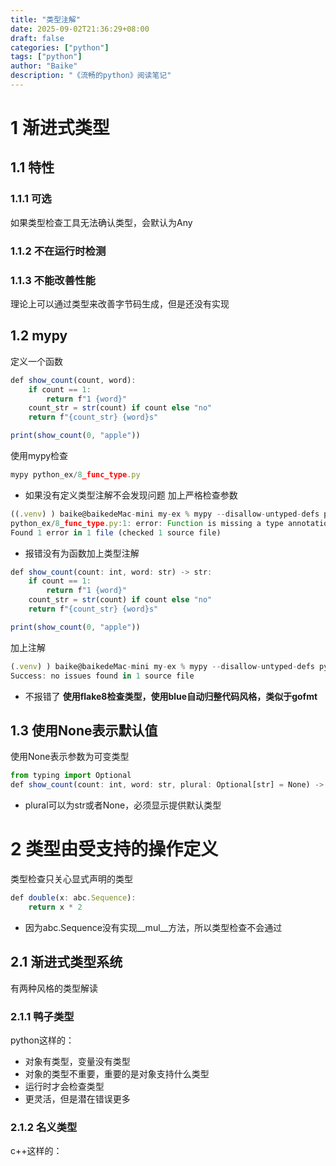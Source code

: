 ```yaml
---
title: "类型注解"
date: 2025-09-02T21:36:29+08:00
draft: false
categories: ["python"]
tags: ["python"]
author: "Baike"
description: "《流畅的python》阅读笔记"
---
```


# 1	渐进式类型
## 1.1	特性
### 1.1.1	可选
如果类型检查工具无法确认类型，会默认为Any
### 1.1.2	不在运行时检测
### 1.1.3	不能改善性能
理论上可以通过类型来改善字节码生成，但是还没有实现
## 1.2	mypy
定义一个函数
```js
def show_count(count, word):
    if count == 1:
        return f"1 {word}"
    count_str = str(count) if count else "no"
    return f"{count_str} {word}s"

print(show_count(0, "apple"))
```
使用mypy检查
```js
mypy python_ex/8_func_type.py
```
- 如果没有定义类型注解不会发现问题
加上严格检查参数
```js
((.venv) ) baike@baikedeMac-mini my-ex % mypy --disallow-untyped-defs python_ex/8_func_type.py 
python_ex/8_func_type.py:1: error: Function is missing a type annotation  [no-untyped-def]
Found 1 error in 1 file (checked 1 source file)
```
- 报错没有为函数加上类型注解
```js
def show_count(count: int, word: str) -> str:
    if count == 1:
        return f"1 {word}"
    count_str = str(count) if count else "no"
    return f"{count_str} {word}s"

print(show_count(0, "apple"))
```
加上注解
```js
(.venv) ) baike@baikedeMac-mini my-ex % mypy --disallow-untyped-defs python_ex/8_func_type.py
Success: no issues found in 1 source file
```
- 不报错了
**使用flake8检查类型，使用blue自动归整代码风格，类似于gofmt**
## 1.3	使用None表示默认值
使用None表示参数为可变类型
```js
from typing import Optional
def show_count(count: int, word: str, plural: Optional[str] = None) -> str:
```
- plural可以为str或者None，必须显示提供默认类型
# 2	类型由受支持的操作定义
类型检查只关心显式声明的类型
```js
def double(x: abc.Sequence):
    return x * 2
```
- 因为abc.Sequence没有实现__mul__方法，所以类型检查不会通过
## 2.1	渐进式类型系统
有两种风格的类型解读
### 2.1.1	鸭子类型
python这样的：
- 对象有类型，变量没有类型
- 对象的类型不重要，重要的是对象支持什么类型
- 运行时才会检查类型
- 更灵活，但是潜在错误更多
### 2.1.2	名义类型
c++这样的：





